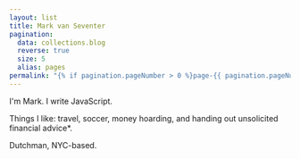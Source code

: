 ```yaml
---
layout: list
title: Mark van Seventer
pagination:
  data: collections.blog
  reverse: true
  size: 5
  alias: pages
permalink: "{% if pagination.pageNumber > 0 %}page-{{ pagination.pageNumber + 1 }}/{% endif %}index.html"
---
```

I'm Mark. I write JavaScript.

Things I like: travel, soccer, money hoarding, and handing out unsolicited financial advice*.

Dutchman, NYC-based.
